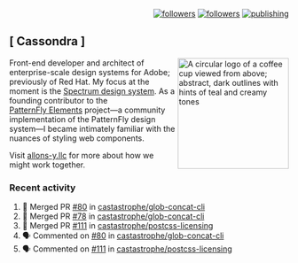 <p align="right"><a rel="me" href="https://front-end.social/@castastrophe">
    <img alt="followers" title="Follow me on Mastodon" src="https://img.shields.io/mastodon/follow/109297102751309835?domain=https%3A%2F%2Ffront-end.social&label=Follow&logo=mastodon&logoColor=white&style=for-the-badge&labelColor=008080&color=006969"/></a>
  <a href="https://codepen.io/castastrophe/">
    <img alt="followers" title="Follow me on CodePen" src="https://img.shields.io/badge/23-1?color=640464&labelColor=7c007c&style=for-the-badge&logo=codepen&label=Follow"/></a>
<a href="https://castastrophe.medium.com/">
    <img alt="publishing" title="View articles on Medium" src="https://img.shields.io/badge/107-1?color=666&labelColor=444&label=subscribe&logo=medium&logoColor=white&style=for-the-badge"/></a>
</p>

## [&nbsp;Cassondra&nbsp;]

<img align="right" src="https://github-production-user-asset-6210df.s3.amazonaws.com/1840295/253016758-ba468774-1cd3-42c2-8f43-947b5eeb5edf.png" height="200" alt="A circular logo of a coffee cup viewed from above; abstract, dark outlines with hints of teal and creamy tones">

Front-end developer and architect of enterprise-scale design systems for Adobe; previously of Red Hat. My focus at the moment is the [Spectrum design system](https://github.com/adobe/spectrum-css). As a founding contributor to the [PatternFly&nbsp;Elements](https://github.com/patternfly/patternfly-elements) project&mdash;a community implementation of the PatternFly design system&mdash;I became intimately familiar with the nuances of styling web components.

Visit [allons-y.llc](http://allons-y.llc/) for more about how we might work together.

### Recent activity

<!--START_SECTION:activity-->
1. 🎉 Merged PR [#80](https://github.com/castastrophe/glob-concat-cli/pull/80) in [castastrophe/glob-concat-cli](https://github.com/castastrophe/glob-concat-cli)
2. 🎉 Merged PR [#78](https://github.com/castastrophe/glob-concat-cli/pull/78) in [castastrophe/glob-concat-cli](https://github.com/castastrophe/glob-concat-cli)
3. 🎉 Merged PR [#111](https://github.com/castastrophe/postcss-licensing/pull/111) in [castastrophe/postcss-licensing](https://github.com/castastrophe/postcss-licensing)
4. 🗣 Commented on [#80](https://github.com/castastrophe/glob-concat-cli/pull/80#issuecomment-2629042258) in [castastrophe/glob-concat-cli](https://github.com/castastrophe/glob-concat-cli)
5. 🗣 Commented on [#111](https://github.com/castastrophe/postcss-licensing/pull/111#issuecomment-2629042050) in [castastrophe/postcss-licensing](https://github.com/castastrophe/postcss-licensing)
<!--END_SECTION:activity-->
